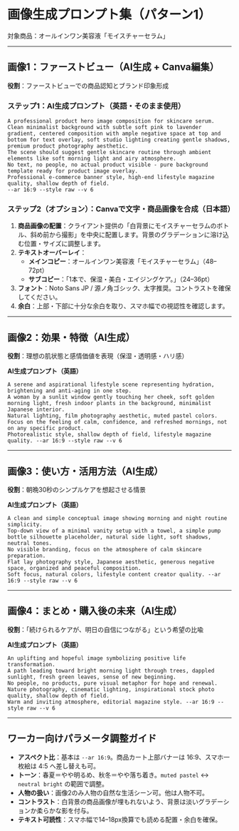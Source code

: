 # 画像生成プロンプト集（パターン1）
対象商品：オールインワン美容液「モイスチャーセラム」

---

## 画像1：ファーストビュー（AI生成 + Canva編集）
**役割**：ファーストビューでの商品認知とブランド印象形成

### ステップ1：AI生成プロンプト（英語・そのまま使用）
```
A professional product hero image composition for skincare serum.
Clean minimalist background with subtle soft pink to lavender gradient, centered composition with ample negative space at top and bottom for text overlay, soft studio lighting creating gentle shadows, premium product photography aesthetic.
The scene should suggest gentle skincare routine through ambient elements like soft morning light and airy atmosphere.
No text, no people, no actual product visible - pure background template ready for product image overlay.
Professional e-commerce banner style, high-end lifestyle magazine quality, shallow depth of field.
--ar 16:9 --style raw --v 6
```

### ステップ2（オプション）：Canvaで文字・商品画像を合成（日本語）
1. **商品画像の配置**：クライアント提供の「白背景にモイスチャーセラムのボトル、斜め前から撮影」を中央に配置します。背景のグラデーションに溶け込む位置・サイズに調整します。  
2. **テキストオーバーレイ**：
   - **メインコピー**：オールインワン美容液「モイスチャーセラム」（48–72pt）
   - **サブコピー**：「1本で、保湿・美白・エイジングケア。」（24–36pt）
3. **フォント**：Noto Sans JP / 源ノ角ゴシック、太字推奨。コントラストを確保してください。
4. **余白**：上部・下部に十分な余白を取り、スマホ幅での視認性を確認します。

---

## 画像2：効果・特徴（AI生成）
**役割**：理想の肌状態と感情価値を表現（保湿・透明感・ハリ感）

**AI生成プロンプト（英語）**
```
A serene and aspirational lifestyle scene representing hydration, brightening and anti-aging in one step.
A woman by a sunlit window gently touching her cheek, soft golden morning light, fresh indoor plants in the background, minimalist Japanese interior.
Natural lighting, film photography aesthetic, muted pastel colors.
Focus on the feeling of calm, confidence, and refreshed mornings, not on any specific product.
Photorealistic style, shallow depth of field, lifestyle magazine quality. --ar 16:9 --style raw --v 6
```

---

## 画像3：使い方・活用方法（AI生成）
**役割**：朝晩30秒のシンプルケアを想起させる情景

**AI生成プロンプト（英語）**
```
A clean and simple conceptual image showing morning and night routine simplicity.
Top-down view of a minimal vanity setup with a towel, a simple pump bottle silhouette placeholder, natural side light, soft shadows, neutral tones.
No visible branding, focus on the atmosphere of calm skincare preparation.
Flat lay photography style, Japanese aesthetic, generous negative space, organized and peaceful composition.
Soft focus, natural colors, lifestyle content creator quality. --ar 16:9 --style raw --v 6
```

---

## 画像4：まとめ・購入後の未来（AI生成）
**役割**：「続けられるケアが、明日の自信につながる」という希望の比喩

**AI生成プロンプト（英語）**
```
An uplifting and hopeful image symbolizing positive life transformation.
A path leading toward bright morning light through trees, dappled sunlight, fresh green leaves, sense of new beginning.
No people, no products, pure visual metaphor for hope and renewal.
Nature photography, cinematic lighting, inspirational stock photo quality, shallow depth of field.
Warm and inviting atmosphere, editorial magazine style. --ar 16:9 --style raw --v 6
```

---

## ワーカー向けパラメータ調整ガイド
- **アスペクト比**：基本は `--ar 16:9`。商品カート上部バナーは 16:9、スマホ一枚絵は 4:5 へ差し替えも可。  
- **トーン**：春夏＝やや明るめ、秋冬＝やや落ち着き。`muted pastel` ↔ `neutral bright` の範囲で調整。  
- **人物の扱い**：画像2のみ人物の自然な生活シーン可。他は人物不可。  
- **コントラスト**：白背景の商品画像が埋もれないよう、背景は淡いグラデーションか柔らかな影を付与。  
- **テキスト可読性**：スマホ幅で14–18px換算でも読める配置・余白を確保。  
